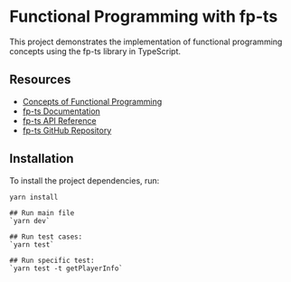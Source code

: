 # Functional Programming with fp-ts

This project demonstrates the implementation of functional programming concepts using the fp-ts library in TypeScript.

## Resources

- [Concepts of Functional Programming](https://levelup.gitconnected.com/concepts-of-functional-programming-9785f198ae86?sk=1d68436b534b0a2f5ffde2820d3fdac3)
- [fp-ts Documentation](https://gcanti.github.io/fp-ts/)
- [fp-ts API Reference](https://gcanti.github.io/fp-ts/modules/)
- [fp-ts GitHub Repository](https://github.com/gcanti/fp-ts)

## Installation

To install the project dependencies, run:

```
yarn install

## Run main file
`yarn dev`

## Run test cases:
`yarn test`

## Run specific test:
`yarn test -t getPlayerInfo`
